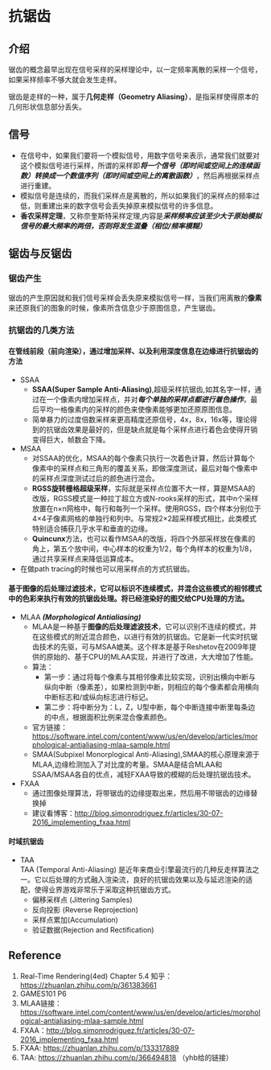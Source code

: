 # 抗锯齿
## 介绍
锯齿的概念最早出现在信号采样的采样理论中，以一定频率离散的采样一个信号，如果采样频率不够大就会发生走样。

锯齿是走样的一种，属于**几何走样（Geometry Aliasing）**，是指采样使得原本的几何形状信息部分丢失。
## 信号
- 在信号中，如果我们要将一个模拟信号，用数字信号来表示，通常我们就要对这个模拟信号进行采样，所谓的采样即***将一个信号（即时间或空间上的连续函数）转换成一个数值序列（即时间或空间上的离散函数）***，然后再根据采样点进行重建。
- 模拟信号是连续的，而我们采样点是离散的，所以如果我们的采样点的频率过低，则重建出来的数字信号会丢失掉原来模拟信号的许多信息。
- **香农采样定理**，又称奈奎斯特采样定理,内容是***采样频率应该至少大于原始模拟信号的最大频率的两倍，否则将发生混叠（相位/频率模糊）***

## 锯齿与反锯齿
### 锯齿产生
锯齿的产生原因就和我们信号采样会丢失原来模拟信号一样，当我们用离散的**像素**来还原我们的图象的时候，像素所含信息少于原图信息，产生锯齿。

### 抗锯齿的几类方法
#### 在管线前段（前向渲染），通过增加采样、以及利用深度信息在边缘进行抗锯齿的方法
- SSAA  
  - **SSAA(Super Sample Anti-Aliasing)**,超级采样抗锯齿,如其名字一样，通过在一个像素内增加采样点，并对***每个单独的采样点都进行着色操作***，最后平均一格像素内的采样的颜色来使像素能够更加还原原图信息。  
  - 简单暴力的过度倍数采样来更高精度还原信号，4x，8x，16x等，理论得到的抗锯齿效果是最好的，但是缺点就是每个采样点进行着色会使得开销变得巨大，帧数会下降。
- MSAA
    - 对SSAA的优化，MSAA的每个像素只执行一次着色计算，然后计算每个像素中的采样点和三角形的覆盖关系，即做深度测试，最后对每个像素中的采样点深度测试过后的颜色进行混合。
    - **RGSS旋转栅格超级采样**，实际就是采样点位置不大一样，算是MSAA的改版，RGSS模式是一种拉丁超立方或N-rooks采样的形式，其中n个采样放置在n×n网格中，每行和每列一个采样。使用RGSS，四个样本分别位于4×4子像素网格的单独行和列中。与常规2×2超采样模式相比，此类模式特别适合捕获几乎水平和垂直的边缘。
    - **Quincunx**方法，也可以看作MSAA的改版，将四个外部采样放在像素的角上，第五个放中间，中心样本的权重为1/2，每个角样本的权重为1/8，通过共享采样点来降低运算成本。
- 在做path tracing的时候也可以用采样点的方式抗锯齿。
#### 基于图像的后处理过滤技术，它可以标识不连续模式，并混合这些模式的相邻模式中的色彩来执行有效的抗锯齿处理。将已经渲染好的图交给CPU处理的方法。
- MLAA ***(Morphological Antialiasing)***
  - MLAA是一种基于**图像的后处理滤波技术**，它可以识别不连续的模式，并在这些模式的附近混合颜色，以进行有效的抗锯齿。它是新一代实时抗锯齿技术的先驱，可与MSAA媲美。这个样本是基于Reshetov在2009年提供的原始的、基于CPU的MLAA实现，并进行了改进，大大增加了性能。
  - 算法：
    - 第一步：通过将每个像素与其相邻像素比较实现，识别出横向中断与纵向中断（像素差），如果检测到中断，则相应的每个像素都会用横向中断标志和/或纵向标志进行标记。
    - 第二步：将中断分为：L，Z，U型中断，每个中断连接中断里每条边的中点，根据面积比例来混合像素颜色。
  - 官方链接：https://software.intel.com/content/www/us/en/develop/articles/morphological-antialiasing-mlaa-sample.html
  - SMAA(Subpixel Monorplogical Anti-Aliasing),SMAA的核心原理来源于MLAA,边缘检测加入了对比度的考量。SMAA是结合MLAA和SSAA/MSAA各自的优点，减轻FXAA导致的模糊的后处理抗锯齿技术。
- FXAA
  - 通过图像处理算法，将带锯齿的边缘提取出来，然后用不带锯齿的边缘替换掉
  - 建议看博客：http://blog.simonrodriguez.fr/articles/30-07-2016_implementing_fxaa.html
#### 时域抗锯齿
- TAA  
TAA (Temporal Anti-Aliasing) 是近年来商业引擎最流行的几种反走样算法之一。它以后处理的方式融入渲染流，良好的抗锯齿效果以及与延迟渲染的适配，使得业界游戏非常乐于采取这种抗锯齿方式。
  - 偏移采样点 (Jittering Samples) 
  - 反向投影 (Reverse Reprojection)
  - 采样点累加(Accumulation)
  - 验证数据(Rejection and Rectification)

## Reference
1. Real-Time Rendering(4ed) Chapter 5.4 知乎：https://zhuanlan.zhihu.com/p/361383661
2. GAMES101 P6
3. MLAA链接：https://software.intel.com/content/www/us/en/develop/articles/morphological-antialiasing-mlaa-sample.html
4. FXAA：http://blog.simonrodriguez.fr/articles/30-07-2016_implementing_fxaa.html
5. FXAA: https://zhuanlan.zhihu.com/p/133317889
6. TAA: https://zhuanlan.zhihu.com/p/366494818 （yhb给的链接）


